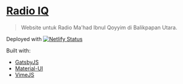 # [Radio IQ](https://www.radioibnulqoyyim.com)

> Website untuk Radio Ma'had Ibnul Qoyyim di Balikpapan Utara.

Deployed with [![Netlify Status](https://api.netlify.com/api/v1/badges/e8fd21b2-6fee-4508-b760-7d097ca6cdf6/deploy-status)](https://app.netlify.com/sites/staging-radio-iq/deploys)

Built with:

- [GatsbyJS](https://www.gatsbyjs.org/)
- [Material-UI](https://material-ui.com/)
- [VimeJS](https://vimejs.com/)

